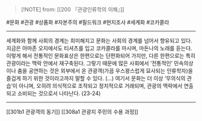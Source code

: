  > [!NOTE] from: [[200 『관광인류학의 이해』]]

#문화 #관광 #상품화 #자본주의 #필드워크 #현지조사 #세계화 #코카콜라 

--- 
세계화와 함께 사회의 경계는 희미해지고 문화는 사회의 경계를 넘어서 향유되고 있다. 지금은 아마존 오지에서도 티셔츠를 입고 코카콜라를 마시며, 마돈나의 노래를 듣는다. 이렇게 해서 전통적인 문화표상은 한편으로는 단편화되어 가지만, 다른 한편으로는 특히 관광이라는 맥락 안에서 재구축된다. 그렇기 때문에 많은 사회에서 ‘전통적인’ 민속의상이나 춤을 공연하는 것은 외부에서 온 관광객(가끔 우스꽝스럽게 묘사되는 인류학자)을 즐겁게 하기 위한 것이라고까지 말할 수 있다. (…) 여기서 문화는 더 이상 ‘무의식의 관습’이 아니며, 오히려 의식적으로 조작되고 정치적으로 거래되며, 관광의 맥락에서 연출되고 소비되는 것으로서 나타난다. (23-24)


--- 
[[301b1 관광객의 동기]]
[[308a1 관광지 주민의 수용 과정]]